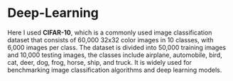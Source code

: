# Deep-Learning

Here I used **CIFAR-10**, which is a commonly used image classification dataset that consists of 60,000 32x32 color images in 10 classes,
with 6,000 images per class. The dataset is divided into 50,000 training images and 10,000 testing images, 
the classes include airplane, automobile, bird, cat, deer, dog, frog, horse, ship, and truck.
It is widely used for benchmarking image classification algorithms and deep learning models.
